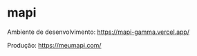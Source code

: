 # mapi

Ambiente de desenvolvimento:
https://mapi-gamma.vercel.app/

Produção:
https://meumapi.com/
